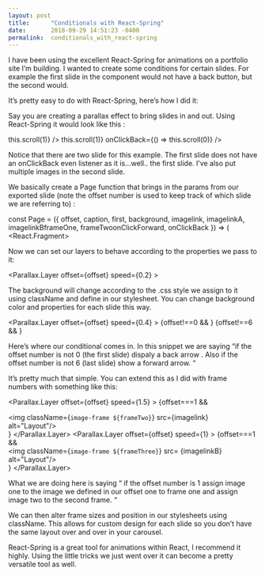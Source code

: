 ```yaml
---
layout: post
title:      "Conditionals with React-Spring"
date:       2018-09-29 14:51:23 -0400
permalink:  conditionals_with_react-spring
---
```



I have been using the excellent React-Spring for animations on a portfolio site I’m building. I wanted to create some conditions for certain slides. For example the first slide in the component would not have a back button, but the second would.

It’s pretty easy to do with React-Spring, here’s how I did it:

Say you are creating a parallax effect to bring slides in and out. Using React-Spring it would look like this :

<Parallax className=”container” ref=”parallax” pages={7} horizontal scrolling={false}>
<Page offset={0} background = “slide-one” frameOne = “frame-one” imagelink={slideOneA} caption=”Here is the first slide” first-line=”Slide desription goes here” onClickForward={() => this.scroll(1)} />
<Page offset={1} background = “slide-two” frameTwp = “frame-two” frameThree = "frame-three" imagelinkA={slideTwoA} imagelineB = {slideTwoB} caption=”Here is the second slide” first-line=”Slide desription goes here” onClickForward={() => this.scroll(1)} onClickBack={() => this.scroll(0)} />
</Parallax>

Notice that there are two slide for this example. The first slide does not have an onClickBack even listener as it is…well.. the first slide. I’ve also put multiple images in the second slide.

We basically create a Page function that brings in the params from our exported slide (note the offset number is used to keep track of which slide we are referring to) :

const Page = ({ offset, caption, first,  background, imagelink, imagelinkA, imagelinkBframeOne, frameTwoonClickForward, onClickBack }) => (
  <React.Fragment>


Now we can set our layers to behave according to the properties we pass to it:

<Parallax.Layer offset={offset} speed={0.2} >
<div className={`layerBackground ${background}`} />
</Parallax.Layer>
The background will change according to the .css style we assign to it using className and define in our stylesheet. You can change background color and properties for each slide this way.

<Parallax.Layer offset={offset} speed={0.4} >
  {offset!==0 &&
    <Icon path={mdiArrowRightThick} className = "arrow-back" 
    size={1.5} rotate={90} color='black' onClick={onClickBack}/>
  }
  {offset!==6 &&
    <Icon path={mdiArrowRightThick}  className = "arrow-forward" 
    size={1.5} color='black' onClick={onClickForward}/>
  }
	
	
Here’s where our conditional comes in. In this snippet we are saying “if the offset number is not 0 (the first slide) dispaly a back arrow . Also if the offset number is not 6 (last slide) show a forward arrow. “

It’s pretty much that simple. You can extend this as I did with frame numbers with something like this:

<Parallax.Layer offset={offset} speed={1.5} >
  {offset===1 &&
    <div><img className={`image-frame ${frameTwo}`} 
    src={imagelink}    alt="Layout"/> </div>
   }
</Parallax.Layer>
<Parallax.Layer offset={offset} speed={1} >
  {offset===1 &&
    <div><img className={`image-frame ${frameThree}`} 
    src=  {imagelinkB} alt="Layout"/></div>
  }
</Parallax.Layer>

What we are doing here is saying “ if the offset number is 1 assign image one to the image we defined in our offset one to frame one and assign image two to the second frame. “

We can then alter frame sizes and position in our stylesheets using className. This allows for custom design for each slide so you don’t have the same layout over and over in your carousel.

React-Spring is a great tool for animations within React, I recommend it highly. Using the little tricks we just went over it can become a pretty versatile tool as well.
